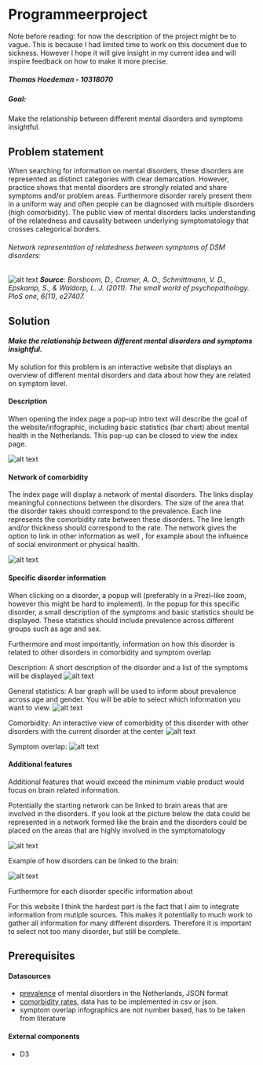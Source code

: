 # Programmeerproject

Note before reading: for now the description of the project might be to vague. This is because I had limited time to work on this document due to sickness. However I hope it will give insight in my current idea and will inspire feedback on how to make it more precise. 


##### Thomas Hoedeman - 10318070

##### Goal:
Make the relationship between different mental disorders and symptoms insightful.

## Problem statement
When searching for information on mental disorders, these disorders are represented as distinct categories with clear demarcation.
However, practice shows that mental disorders are strongly related and share symptoms and/or problem areas. Furthermore disorder rarely present them in a uniform way and often people can be diagnosed with multiple disorders (high comorbidity). The public view of mental disorders lacks understanding of the relatedness and causality between underlying symptomatology that crosses categorical borders.

###### Network representation of relatedness between symptoms of DSM disorders:

![alt text](/Figures/Small_world.png)
_**Source**: Borsboom, D., Cramer, A. O., Schmittmann, V. D., Epskamp, S., & Waldorp, L. J. (2011). The small world of psychopathology. PloS one, 6(11), e27407._

## Solution

#### *Make the relationship between different mental disorders and symptoms insightful.*


My solution for this problem is an interactive website that displays an overview of different mental disorders and data about how they are related on symptom level.

#### Description

When opening the index page a pop-up intro text
will describe the goal of the website/infographic,  including basic statistics (bar chart) about mental health in the Netherlands. This pop-up can be closed to view the index page.  

![alt text](/Figures/popup_bar.png)

#### Network of comorbidity

The index page will display a network of mental disorders. The links display meaningful connections between the disorders. The size of the area that the disorder takes should correspond to the prevalence. Each line represents the comorbidity rate between these disorders. The line length and/or thickness should correspond to the rate. The network gives the option to link in other information as well , for example about the influence of social environment or physical health.

![alt text](/Figures/Network_disorders.png)

#### Specific disorder information

When clicking on a disorder, a  popup will  (preferably in a Prezi-like zoom, however this might be hard to implement).
In the popup for this specific disorder, a small description of the symptoms and basic statistics should be displayed. These statistics should include prevalence across different groups such as age and sex.

Furthermore and most importantly, information on how this disorder is related to other disorders in comorbidity and symptom overlap

Description:
A short description of the disorder and a list of the symptoms will be displayed
![alt text](/Figures/depression.png)

General statistics:
A bar graph will be used to inform about prevalence across age and gender. You will be able to select which information you want to view.
![alt text](/Figures/depression_bar.png)

Comorbidity:
An interactive view of comorbidity of this disorder with other disorders with the current disorder at the center
![alt text](/Figures/comorbidity_depression.png)

Symptom overlap:
![alt text](/Figures/depression_anxiety_overlap.png)

#### Additional features

Additional features that would exceed the minimum viable product would focus on brain related information.

Potentially the starting network can be linked to brain areas that are involved in the disorders. If you look at the picture below the data could be represented in a network formed like the brain and the disorders could be placed on the areas that are highly involved in the symptomatology

![alt text](/Figures/brainnetwork.jpg)

Example of how disorders can be linked to the brain:

![alt text](/Figures/braind_disorders.png)

Furthermore for each disorder specific information about

For this website I think the hardest part is the fact that I aim to integrate information from mutiple sources. This makes it potentially to much work to gather all information for many different disorders. Therefore it is important to select not too many disorder, but still be complete.

## Prerequisites

#### Datasources
* [prevalence](csb.nl) of mental disorders in the Netherlands, JSON format
* [comorbidity rates](http://www.tijdschriftvoorpsychiatrie.nl/assets/articles/articles_541pdf.pdf), data has to be implemented in csv or json.
* symptom overlap infographics are not number based, has to be taken from literature

#### External components
* D3
